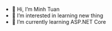 - 👋 Hi, I’m Minh Tuan
- 👀 I’m interested in learning new thing
- 🌱 I’m currently learning ASP.NET Core

<!---
Tuns0704/Tuns0704 is a ✨ special ✨ repository because its `README.md` (this file) appears on your GitHub profile.
You can click the Preview link to take a look at your changes.
--->
